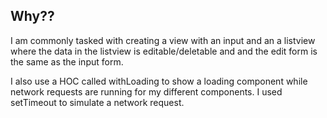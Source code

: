 ## Why??

I am commonly tasked with creating a view with an input and an a listview where the data in the listview is editable/deletable and and the edit form is the same as the input form.

I also use a HOC called withLoading to show a loading component while network requests are running for my different components.  I used setTimeout to simulate a network request.
